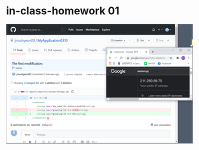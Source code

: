 # in-class-homework 01
<img src="https://github.com/jinsuhyeon00/images/blob/main/homework01.PNG?raw=true" alt="in-class homework 1 result" />

